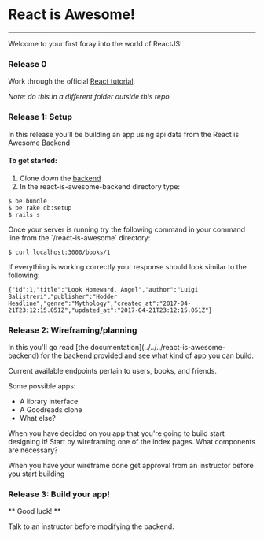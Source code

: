 # React is Awesome!
---
Welcome to your first foray into the world of ReactJS!

### Release 0

Work through the official [React tutorial](https://facebook.github.io/react/tutorial/tutorial.html).

*Note: do this in a different folder outside this repo.*

### Release 1: Setup

<p>In this release you'll be building an app using api data from the React is Awesome Backend</p>

#### To get started:
1. Clone down the [backend](../../../react-is-awesome-backend)
2. In the react-is-awesome-backend directory type:
```
$ be bundle
$ be rake db:setup
$ rails s
```

<p>Once your server is running try the following command in your command line from the `/react-is-awesome` directory:</p>

```
$ curl localhost:3000/books/1
```
<p>If everything is working correctly your response should look similar to the following:</p>

```
{"id":1,"title":"Look Homeward, Angel","author":"Luigi Balistreri","publisher":"Hodder Headline","genre":"Mythology","created_at":"2017-04-21T23:12:15.051Z","updated_at":"2017-04-21T23:12:15.051Z"}
```
### Release 2: Wireframing/planning

<p>In this you'll go read [the documentation](../../../react-is-awesome-backend) for the backend provided and see what kind of app you can build.</p>
<p>Current available endpoints pertain to users, books, and friends.</p>

Some possible apps:

  - A library interface
  - A Goodreads clone
  - What else?

<p>When you have decided on you app that you're going to build start designing it! Start by wireframing one of the index pages. What components are necessary?</p>
<p>When you have your wireframe done get approval from an instructor before you start building</p>

### Release 3: Build your app!
** Good luck! **

Talk to an instructor before modifying the backend.
